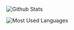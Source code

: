 ![Github Stats](https://github-readme-stats.vercel.app/api?username=liujiajiayu&show_icons=true&count_private=true)

![Most Used Languages](https://github-readme-stats.vercel.app/api/top-langs/?username=liujiajiayu&layout=compact)
<!--
**liujiajiayu/liujiajiayu** is a ✨ _special_ ✨ repository because its `README.md` (this file) appears on your GitHub profile.

Here are some ideas to get you started:

- 🔭 I’m currently working on ...
- 🌱 I’m currently learning ...
- 👯 I’m looking to collaborate on ...
- 🤔 I’m looking for help with ...
- 💬 Ask me about ...
- 📫 How to reach me: ...
- 😄 Pronouns: ...
- ⚡ Fun fact: ...
-->
